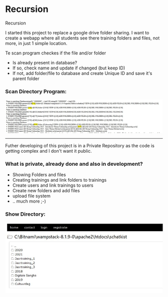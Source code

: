 # Recursion
Recursion

I started this project to replace a google drive folder sharing. I want to create a webapp where all students see there training folders and files, not more, in just 1 simple location. 

Te scan program checkes if the file and/or folder
* Is already present in database? 
* If so, check name and update if changed (but keep ID)
* If not, add folder/file to database and create Unique ID and save it's parent folder

### Scan Directory Program:

![Scan Program](ScanProgram.JPG)

---- 
Futher developing of this project is in a Private Repository as the code is getting complex and I don't want it public. 
### What is private, already done and also in development?
* Showing Folders and files
* Creating trainings and link folders to trainings
* Create users and link trainings to users
* Create new folders and add files
* upload file system
* .. much more ;-)

### Show Directory:

![Show Directory folders and files](FolderElement.JPG)
